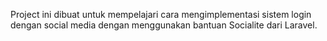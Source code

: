 Project ini dibuat untuk mempelajari cara mengimplementasi sistem login dengan social media
dengan menggunakan bantuan Socialite dari Laravel.